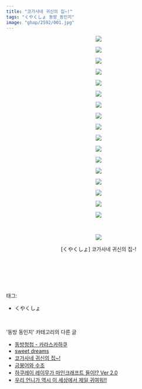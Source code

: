 ```yaml
---
title: "코가사네 귀신의 집~!"
tags: "くやくしょ 동방_동인지"
image: "ghap/2592/001.jpg"
---
```

<div class="article">
<p style="text-align: center; clear: none; float: none;"><img src="{{ site.nasurl }}/ghap/2592/001.jpg"/></p>
<p style="text-align: center; clear: none; float: none;"><img src="{{ site.nasurl }}/ghap/2592/002.jpg"/></p>
<p style="text-align: center; clear: none; float: none;"><img src="{{ site.nasurl }}/ghap/2592/003.jpg"/></p>
<p style="text-align: center; clear: none; float: none;"><img src="{{ site.nasurl }}/ghap/2592/004.jpg"/></p>
<p style="text-align: center; clear: none; float: none;"><img src="{{ site.nasurl }}/ghap/2592/005.jpg"/></p>
<p style="text-align: center; clear: none; float: none;"><img src="{{ site.nasurl }}/ghap/2592/006.jpg"/></p>
<p style="text-align: center; clear: none; float: none;"><img src="{{ site.nasurl }}/ghap/2592/007.jpg"/></p>
<p style="text-align: center; clear: none; float: none;"><img src="{{ site.nasurl }}/ghap/2592/008.jpg"/></p>
<p style="text-align: center; clear: none; float: none;"><img src="{{ site.nasurl }}/ghap/2592/009.jpg"/></p>
<p style="text-align: center; clear: none; float: none;"><img src="{{ site.nasurl }}/ghap/2592/010.jpg"/></p>
<p style="text-align: center; clear: none; float: none;"><img src="{{ site.nasurl }}/ghap/2592/011.jpg"/></p>
<p style="text-align: center; clear: none; float: none;"><img src="{{ site.nasurl }}/ghap/2592/012.jpg"/></p>
<p style="text-align: center; clear: none; float: none;"><img src="{{ site.nasurl }}/ghap/2592/013.jpg"/></p>
<p style="text-align: center; clear: none; float: none;"><img src="{{ site.nasurl }}/ghap/2592/014.jpg"/></p>
<p style="text-align: center; clear: none; float: none;"><img src="{{ site.nasurl }}/ghap/2592/015.jpg"/></p>
<p style="text-align: center; clear: none; float: none;"><img src="{{ site.nasurl }}/ghap/2592/016.jpg"/></p>
<p style="text-align: center; clear: none; float: none;"><img src="{{ site.nasurl }}/ghap/2592/017.jpg"/></p>
<p style="text-align: center; clear: none; float: none;"><br/></p>
<p style="text-align: center; clear: none; float: none;"><img src="{{ site.nasurl }}/ghap/2592/018.jpg"/></p>
<p style="text-align: center; clear: none; float: none;">[くやくしょ] 코가사네 귀신의 집-!</p>
<p style="text-align: center; clear: none; float: none;"><br/></p>
<p><br/></p>
</div><br/>
<div class="tagTrail">
<p>태그: </p>
<ul>
<li>くやくしょ</li>
</ul>
</div><br/>
<div class="another">
<p>'동방 동인지' 카테고리의 다른 글</p>
<ul>
<li><a href="/2016-10-15-ghap_2594">동방청첩 - 카라스카하쿠</a></li>
<li><a href="/2016-10-15-ghap_2593">sweet dreams</a></li>
<li><a href="/2016-10-15-ghap_2592">코가사네 귀신의 집~!</a></li>
<li><a href="/2016-10-15-ghap_2590">금붕어와 수조</a></li>
<li><a href="/2016-10-15-ghap_2589">하쿠레이 레이무가 마인크래프트 들이!? Ver 2.0</a></li>
<li><a href="/2016-10-14-ghap_2588">우리 언니가 역시 이 세상에서 제일 귀여워!!</a></li>
</ul>
</div><br/>
<div class="cb_module cb_fluid">
<div class="cb_wrt cb_profile">
</div><!-- commentList close -->
</div><br/>

